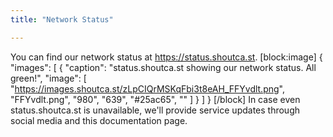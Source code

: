 ```yaml
---
title: "Network Status"

---
```

You can find our network status at https://status.shoutca.st.
[block:image]
{
  "images": [
    {
      "caption": "status.shoutca.st showing our network status. All green!",
      "image": [
        "https://images.shoutca.st/zLpCIQrMSKqFbi3t8eAH_FFYvdlt.png",
        "FFYvdlt.png",
        "980",
        "639",
        "#25ac65",
        ""
      ]
    }
  ]
}
[/block]
In case even status.shoutca.st is unavailable, we'll provide service updates through social media and this documentation page.
